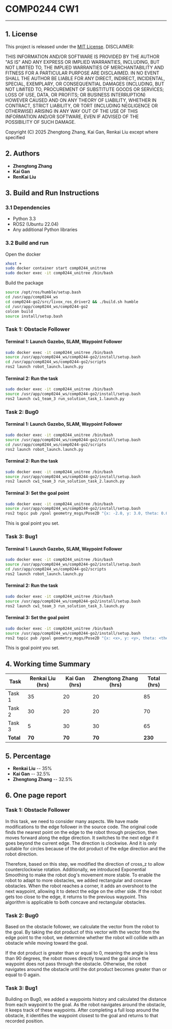 # COMP0244 CW1

---

## 1. License
This project is released under the [MIT License](LICENSE). 
DISCLAIMER:

THIS INFORMATION AND/OR SOFTWARE IS PROVIDED BY THE AUTHOR "AS IS" AND ANY EXPRESS OR IMPLIED WARRANTIES, INCLUDING, BUT NOT LIMITED TO, THE IMPLIED WARRANTIES OF MERCHANTABILITY AND FITNESS FOR A PARTICULAR PURPOSE ARE DISCLAIMED. IN NO EVENT SHALL THE AUTHOR BE LIABLE FOR ANY DIRECT, INDIRECT, INCIDENTAL, SPECIAL, EXEMPLARY, OR CONSEQUENTIAL DAMAGES (INCLUDING, BUT NOT LIMITED TO, PROCUREMENT OF SUBSTITUTE GOODS OR SERVICES; LOSS OF USE, DATA, OR PROFITS; OR BUSINESS INTERRUPTION) HOWEVER CAUSED AND ON ANY THEORY OF LIABILITY, WHETHER IN CONTRACT, STRICT LIABILITY, OR TORT (INCLUDING NEGLIGENCE OR OTHERWISE) ARISING IN ANY WAY OUT OF THE USE OF THIS INFORMATION AND/OR SOFTWARE, EVEN IF ADVISED OF THE POSSIBILITY OF SUCH DAMAGE.

Copyright (C) 2025 Zhengtong Zhang, Kai Gan, Renkai Liu except where specified

## 2. Authors
- **Zhengtong Zhang**
- **Kai Gan**
- **RenKai Liu**

## 3. Build and Run Instructions

### 3.1 Dependencies
- Python 3.3
- ROS2 (Ubuntu 22.04)
- Any additional Python libraries

### 3.2 Build and run
Open the docker
```bash
xhost +
sudo docker container start comp0244_unitree
sudo docker exec -it comp0244_unitree /bin/bash
```
Build the package
```bash
source /opt/ros/humble/setup.bash
cd /usr/app/comp0244_ws
cd comp0244-go2/src/livox_ros_driver2 && ./build.sh humble
cd /usr/app/comp0244_ws/comp0244-go2
colcon build
source install/setup.bash
```
### Task 1: Obstacle Follower
#### Terminal 1: Launch Gazebo, SLAM, Waypoint Follower
```bash
sudo docker exec -it comp0244_unitree /bin/bash
source /usr/app/comp0244_ws/comp0244-go2/install/setup.bash
cd /usr/app/comp0244_ws/comp0244-go2/scripts
ros2 launch robot_launch.launch.py
```

#### Terminal 2: Run the task
```bash
sudo docker exec -it comp0244_unitree /bin/bash
source /usr/app/comp0244_ws/comp0244-go2/install/setup.bash
ros2 launch cw1_team_3 run_solution_task_1.launch.py
```

### Task 2: Bug0

#### Terminal 1: Launch Gazebo, SLAM, Waypoint Follower
```bash
sudo docker exec -it comp0244_unitree /bin/bash
source /usr/app/comp0244_ws/comp0244-go2/install/setup.bash
cd /usr/app/comp0244_ws/comp0244-go2/scripts
ros2 launch robot_launch.launch.py
```
#### Terminal 2: Run the task
```bash
sudo docker exec -it comp0244_unitree /bin/bash
source /usr/app/comp0244_ws/comp0244-go2/install/setup.bash
ros2 launch cw1_team_3 run_solution_task_2.launch.py
```

#### Terminal 3: Set the goal point
```bash
sudo docker exec -it comp0244_unitree /bin/bash
source /usr/app/comp0244_ws/comp0244-go2/install/setup.bash
ros2 topic pub /goal geometry_msgs/Pose2D "{x: -2.0, y: 3.0, theta: 0.0}" -r 1
```
This is goal point you set.

### Task 3: Bug1
#### Terminal 1: Launch Gazebo, SLAM, Waypoint Follower
```bash
sudo docker exec -it comp0244_unitree /bin/bash
source /usr/app/comp0244_ws/comp0244-go2/install/setup.bash
cd /usr/app/comp0244_ws/comp0244-go2/scripts
ros2 launch robot_launch.launch.py
```

#### Terminal 2: Run the task
```bash
sudo docker exec -it comp0244_unitree /bin/bash
source /usr/app/comp0244_ws/comp0244-go2/install/setup.bash
ros2 launch cw1_team_3 run_solution_task_3.launch.py
```
#### Terminal 3: Set the goal point
```bash
sudo docker exec -it comp0244_unitree /bin/bash
source /usr/app/comp0244_ws/comp0244-go2/install/setup.bash
ros2 topic pub /goal geometry_msgs/Pose2D "{x: <x>, y: <y>, theta: <theta>}" -r 1
```
This is goal point you set.


## 4. Working time Summary

| Task  | Renkai Liu (hrs)    | Kai Gan (hrs)   | Zhengtong Zhang (hrs)  | Total (hrs) |
|-------|------------------|------------------|------------------|------------|
| Task 1 | 35       | 20     | 20          | 85         |
| Task 2 | 30     | 20       | 20     |      70    |
| Task 3 | 5       | 30           | 30      | 65        |
| **Total** | **70**  | **70**  | **70**  | **230**     |

## 5. Percentage
- **Renkai Liu** -- 35%
- **Kai Gan** -- 32.5%
- **Zhengtong Zhang** -- 32.5% 

## 6. One page report
### Task 1: Obstacle Follower
In this task, we need to consider many aspects. We have made modifications to the edge follower in the source code. The original code finds the nearest point on the edge to the robot through projection, then moves forward along the edge direction. It switches to the next edge if it goes beyond the current edge. The direction is clockwise. And it is only suitable for circles because of the dot product of the edge direction and the robot direction.

Therefore, based on this step, we modified the direction of cross_z to allow counterclockwise rotation. Additionally, we introduced Exponential Smoothing to make the robot dog's movement more stable. To enable the robot to adapt to more obstacles, we added rectangular and concave obstacles. When the robot reaches a corner, it adds an overshoot to the next waypoint, allowing it to detect the edge on the other side. If the robot gets too close to the edge, it returns to the previous waypoint. This algorithm is applicable to both concave and rectangular obstacles.

### Task 2: Bug0
Based on the obstacle follower, we calculate the vector from the robot to the goal. By taking the dot product of this vector with the vector from the edge point to the robot, we determine whether the robot will collide with an obstacle while moving toward the goal.

If the dot product is greater than or equal to 0, meaning the angle is less than 90 degrees, the robot moves directly toward the goal since the waypoint does not pass through the obstacle. Otherwise, the robot navigates around the obstacle until the dot product becomes greater than or equal to 0 again.

### Task 3: Bug1
Building on Bug0, we added a waypoints history and calculated the distance from each waypoint to the goal. As the robot navigates around the obstacle, it keeps track of these waypoints. After completing a full loop around the obstacle, it identifies the waypoint closest to the goal and returns to that recorded position.










